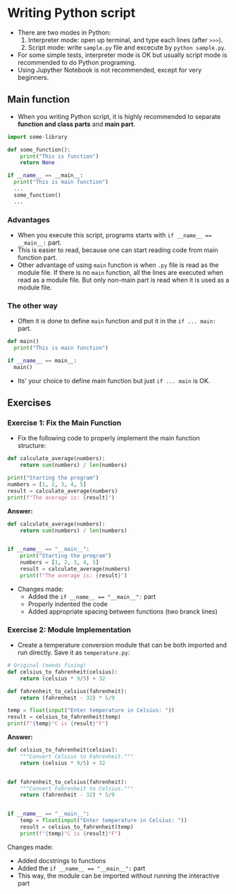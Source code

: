 # Writing Python script
* There are two modes in Python:
  1. Interpreter mode: open up terminal, and type each lines (after `>>>`).
  2. Script mode: write `sample.py` file and excecute by `python sample.py`.
* For some simple tests, interpreter mode is OK but usually script mode is recommended to do Python programing.
* Using Jupyther Notebook is not recommended, except for very beginners.

## Main function
* When you writing Python script, it is highly recommended to separate **function and class parts** and **main part**.
```python
import some-library

def some_function():
    print("This is function")
    return None

if __name__ == __main__:
  print("This is main function")
  ...
  some_function()
  ...
```
### Advantages
* When you execute this script, programs starts with `if __name__ == __main__:` part.
* This is easier to read, because one can start reading code from main function part.
* Other advantage of using `main` function is when `.py` file is read as the module file. If there is no `main` function, all the lines are executed when read as a module file. But only non-main part is read when it is used as a module file.

### The other way
* Often it is done to define `main` function and put it in the `if ... main:` part.
```python
def main()
  print("This is main function")

if __name__ == main__:
  main()
```
* Its' your choice to define main function but just `if ... main` is OK.

## Exercises

### Exercise 1: Fix the Main Function
* Fix the following code to properly implement the main function structure:
```python
def calculate_average(numbers):
    return sum(numbers) / len(numbers)

print("Starting the program")
numbers = [1, 2, 3, 4, 5]
result = calculate_average(numbers)
print(f"The average is: {result}")
```

**Answer:**
```python
def calculate_average(numbers):
    return sum(numbers) / len(numbers)


if __name__ == "__main__":
    print("Starting the program")
    numbers = [1, 2, 3, 4, 5]
    result = calculate_average(numbers)
    print(f"The average is: {result}")
```

* Changes made:
  - Added the `if __name__ == "__main__":` part
  - Properly indented the code
  - Added appropriate spacing between functions (two branck lines)

### Exercise 2: Module Implementation
* Create a temperature conversion module that can be both imported and run directly. Save it as `temperature.py`:

```python
# Original (needs fixing)
def celsius_to_fahrenheit(celsius):
    return (celsius * 9/5) + 32

def fahrenheit_to_celsius(fahrenheit):
    return (fahrenheit - 32) * 5/9

temp = float(input("Enter temperature in Celsius: "))
result = celsius_to_fahrenheit(temp)
print(f"{temp}°C is {result}°F")
```

**Answer:**
```python
def celsius_to_fahrenheit(celsius):
    """Convert Celsius to Fahrenheit."""
    return (celsius * 9/5) + 32


def fahrenheit_to_celsius(fahrenheit):
    """Convert Fahrenheit to Celsius."""
    return (fahrenheit - 32) * 5/9


if __name__ == "__main__":
    temp = float(input("Enter temperature in Celsius: "))
    result = celsius_to_fahrenheit(temp)
    print(f"{temp}°C is {result}°F")
```
Changes made:
- Added docstrings to functions
- Added the `if __name__ == "__main__":` part
- This way, the module can be imported without running the interactive part
